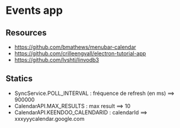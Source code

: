 # Events app

## Resources
* https://github.com/bmathews/menubar-calendar
* https://github.com/crilleengvall/electron-tutorial-app
* https://github.com/Ivshti/linvodb3

## Statics
* SyncService.POLL_INTERVAL : fréquence de refresh (en ms) ==> 900000
* CalendarAPI.MAX_RESULTS : max result ==> 10
* CalendarAPI.KEENDOO_CALENDARID : calendarId ==> xxxyyycalendar.google.com
